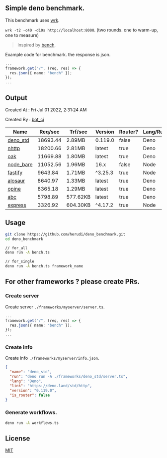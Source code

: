 ## Simple deno benchmark.
This benchmark uses [wrk](https://github.com/wg/wrk).

`wrk -t2 -c40 -d10s http://localhost:8000`. (two rounds. one to warm-up, one to measure)

> Inspired by [bench](https://github.com/denosaurs/bench).

Example code for benchmark. the response is json.
```ts
...
framework.get("/", (req, res) => {
  res.json({ name: "bench" });
});
...
```

## Output
Created At : Fri Jul 01 2022, 2:31:24 AM

Created By : [bot_ci](https://github.com/herudi/deno_benchmarks/commits?author=github-actions%5Bbot%5D)

|Name|Req/sec|Trf/sec|Version|Router?|Lang/Runtime|
|----|----|----|----|----|----|
|[deno_std](https://deno.land/std/http)|18693.44|2.89MB|0.119.0|false|Deno|
|[nhttp](https://github.com/nhttp/nhttp)|18200.66|2.81MB|latest|true|Deno|
|[oak](https://github.com/oakserver/oak)|11669.88|1.80MB|latest|true|Deno|
|[node_bare](https://nodejs.org)|11052.56|1.96MB|16.x|false|Node|
|[fastify](https://github.com/fastify/fastify)|9643.84|1.71MB|^3.25.3|true|Node|
|[alosaur](https://github.com/alosaur/alosaur)|8640.97|1.33MB|latest|true|Deno|
|[opine](https://github.com/cmorten/opine)|8365.18|1.29MB|latest|true|Deno|
|[abc](https://deno.land/x/abc)|5798.89|577.62KB|latest|true|Deno|
|[express](https://github.com/expressjs/express)|3326.92|604.30KB|^4.17.2|true|Node|


## Usage
```bash
git clone https://github.com/herudi/deno_benchmark.git
cd deno_benchmark

// for_all
deno run -A bench.ts

// for_single
deno run -A bench.ts framework_name
```
## For other frameworks ? please create PRs.
### Create server
Create server `./frameworks/myserver/server.ts`.
```ts
...
framework.get("/", (req, res) => {
  res.json({ name: "bench" });
});
...
```
### Create info
Create info `./frameworks/myserver/info.json`.
```json
{
  "name": "deno_std",
  "run": "deno run -A ./frameworks/deno_std/server.ts",
  "lang": "Deno",
  "link": "https://deno.land/std/http",
  "version": "0.119.0",
  "is_router": false
}
```
### Generate workflows.
```bash
deno run -A workflows.ts
```
## License

[MIT](LICENSE)

